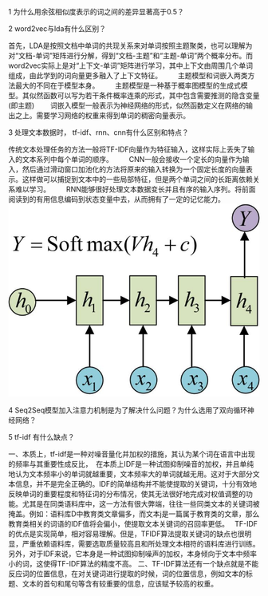 1 为什么用余弦相似度表示的词之间的差异显著高于0.5？


2 word2vec与lda有什么区别？

  首先，LDA是按照文档中单词的共现关系来对单词按照主题聚类，也可以理解为对“文档-单词”矩阵进行分解，得到“文档-主题”和“主题-单词”两个概率分布。而word2vec实际上是对“上下文-单词”矩阵进行学习，其中上下文由周围几个单词组成，由此学到的词向量更多融入了上下文特征。
  主题模型和词嵌入两类方法最大的不同在于模型本身。
  主题模型是一种基于概率图模型的生成式模型。其似然函数可以写为若干条件概率连乘的形式，其中包含需要推测的隐含变量(即主题)
  词嵌入模型一般表示为神经网络的形式，似然函数定义在网络的输出之上。需要学习网络的权重来得到单词的稠密向量表示。

3 处理文本数据时， tf-idf、rnn、cnn有什么区别和特点？

  传统文本处理任务的方法一般将TF-IDF向量作为特征输入，这样实际上丢失了输入的文本系列中每个单词的顺序。
  CNN一般会接收一个定长的向量作为输入，然后通过滑动窗口加池化的方法将原来的输入转换为一个固定长度的向量表示。这样做可以捕捉到文本中的一些局部特征，但是两个单词之间的长距离依赖关系难以学习。
  RNN能够很好处理文本数据变长并且有序的输入序列。将前面阅读到的有用信息编码到状态变量中去，从而拥有了一定的记忆能力。
![image](https://github.com/hmx2019/nlp-500-questions/blob/master/img/q3-01.jpg)

4 Seq2Seq模型加入注意力机制是为了解决什么问题？为什么选用了双向循环神经网络？
 
5 tf-idf 有什么缺点？

  一、本质上，tf-idf是一种对噪音量化并加权的措施，其认为某个词在语言中出现的频率与其重要性成反比，  在本质上IDF是一种试图抑制噪音的加权，并且单纯地认为文本频率小的单词就越重要，文本频率大的单词就越无用。这对于大部分文本信息，并不是完全正确的。IDF的简单结构并不能使提取的关键词，十分有效地反映单词的重要程度和特征词的分布情况，使其无法很好地完成对权值调整的功能。尤其是在同类语料库中，这一方法有很大弊端，往往一些同类文本的关键词被掩盖。例如：语料库D中教育类文章偏多，而文本j是一篇属于教育类的文章，那么教育类相关的词语的IDF值将会偏小，使提取文本关键词的召回率更低。
  TF-IDF的优点是实现简单，相对容易理解。但是，TFIDF算法提取关键词的缺点也很明显，严重依赖语料库，需要选取质量较高且和所处理文本相符的语料库进行训练。另外，对于IDF来说，它本身是一种试图抑制噪声的加权，本身倾向于文本中频率小的词，这使得TF-IDF算法的精度不高。
  二、TF-IDF算法还有一个缺点就是不能反应词的位置信息，在对关键词进行提取的时候，词的位置信息，例如文本的标题、文本的首句和尾句等含有较重要的信息，应该赋予较高的权重。


